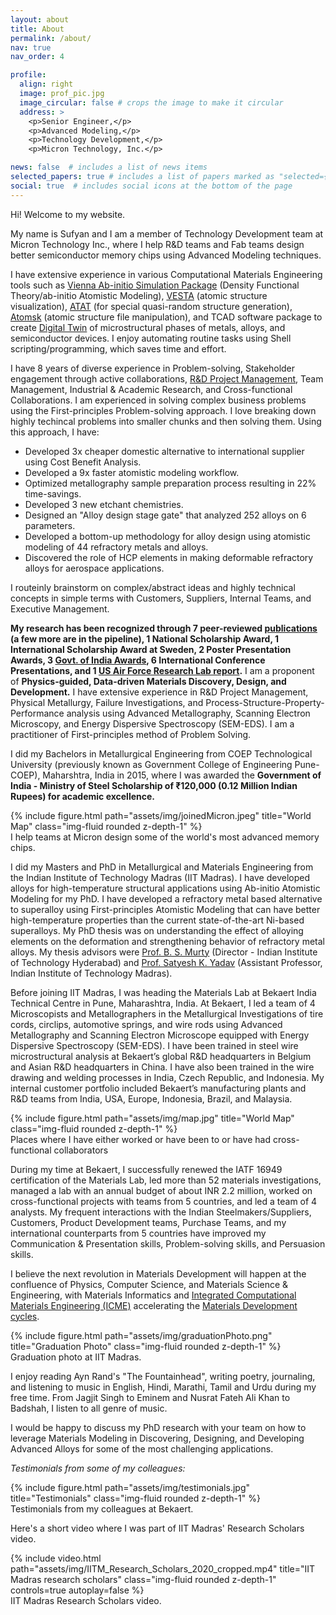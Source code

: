 ```yaml
---
layout: about
title: About
permalink: /about/
nav: true
nav_order: 4 

profile:
  align: right
  image: prof_pic.jpg
  image_circular: false # crops the image to make it circular
  address: >
    <p>Senior Engineer,</p>
    <p>Advanced Modeling,</p>
    <p>Technology Development,</p>
    <p>Micron Technology, Inc.</p>

news: false  # includes a list of news items
selected_papers: true # includes a list of papers marked as "selected={true}"
social: true  # includes social icons at the bottom of the page
---
```


Hi! Welcome to my website.

My name is Sufyan and I am a member of Technology Development team at Micron Technology Inc., where I help R&D teams and Fab teams design better semiconductor memory chips using Advanced Modeling techniques.

I have extensive experience in various Computational Materials Engineering tools such as <a rel="nofollow" href="https://vasp.at">Vienna Ab-initio Simulation Package</a> (Density Functional Theory/ab-initio Atomistic Modeling), <a rel="nofollow" href="https://jp-minerals.org/vesta/en/download.html">VESTA</a> (atomic structure visualization), <a rel="nofollow" href="https://www.brown.edu/Departments/Engineering/Labs/avdw/atat/">ATAT</a> (for special quasi-random structure generation), <a rel="nofollow" href="https://atomsk.univ-lille.fr">Atomsk</a> (atomic structure file manipulation), and TCAD software package to create <a href="https://en.wikipedia.org/wiki/Digital_twin">Digital Twin</a> of microstructural phases of metals, alloys, and semiconductor devices. I enjoy automating routine tasks using Shell scripting/programming, which saves time and effort.

I have 8 years of diverse experience in Problem-solving, Stakeholder engagement through active collaborations, <a href="/projects/">R&D Project Management</a>, Team Management, Industrial & Academic Research, and Cross-functional Collaborations. I am experienced in solving complex business problems using the First-principles Problem-solving approach. I love breaking down highly techincal problems into smaller chunks and then solving them. Using this approach, I have:
- Developed 3x cheaper domestic alternative to international supplier using Cost Benefit Analysis.
- Developed a 9x faster atomistic modeling workflow.
- Optimized metallography sample preparation process resulting in 22% time-savings.
- Developed 3 new etchant chemistries.
- Designed an "Alloy design stage gate" that analyzed 252 alloys on 6 parameters.
- Developed a bottom-up methodology for alloy design using atomistic modeling of 44 refractory metals and alloys.
- Discovered the role of HCP elements in making deformable refractory alloys for aerospace applications.

I routeinly brainstorm on complex/abstract ideas and highly technical concepts in simple terms with Customers, Suppliers, Internal Teams, and Executive Management.

**My research has been recognized through 7 peer-reviewed <a href="/publications/">publications</a> (a few more are in the pipeline), 1 National Scholarship Award, 1 International Scholarship Award at Sweden, 2 Poster Presentation Awards, 3 <a href="/cv/">Govt. of India Awards</a>, 6 International Conference Presentations, and 1 <a href="/projects/3_project/">US Air Force Research Lab report</a>.** I am a proponent of **Physics-guided, Data-driven Materials Discovery, Design, and Development.** I have extensive experience in R&D Project Management, Physical Metallurgy, Failure Investigations, and Process-Structure-Property-Performance analysis using Advanced Metallography, Scanning Electron Microscopy, and Energy Dispersive Spectroscopy (SEM-EDS). I am a practitioner of First-principles method of Problem Solving.

I did my Bachelors in Metallurgical Engineering from COEP Technological University (previously known as Government College of Engineering Pune-COEP), Maharshtra, India in 2015, where I was awarded the **Government of India - Ministry of Steel Scholarship of ₹120,000 (0.12 Million Indian Rupees) for academic excellence.**

<div class="row justify-content-sm-center">
    <div class="col-sm mt-3 mt-md-0">
        {% include figure.html path="assets/img/joinedMicron.jpeg" title="World Map" class="img-fluid rounded z-depth-1" %}
    </div>
</div>
<div class="caption">
    I help teams at Micron design some of the world's most advanced memory chips.
</div>

I did my Masters and PhD in Metallurgical and Materials Engineering from the Indian Institute of Technology Madras (IIT Madras). I have developed alloys for high-temperature structural applications using Ab-initio Atomistic Modeling for my PhD. I have developed a refractory metal based alternative to superalloy using First-principles Atomistic Modeling that can have better high-temperature properties than the current state-of-the-art Ni-based superalloys. My PhD thesis was on understanding the effect of alloying elements on the deformation and strengthening behavior of refractory metal alloys. My thesis advisors were <a rel="nofollow" href="https://mme.iitm.ac.in/murty/bsmurty">Prof. B. S. Murty</a> (Director - Indian Institute of Technology Hyderabad) and <a rel="nofollow"  href="https://mme.iitm.ac.in/satyesh/index.html">Prof. Satyesh K. Yadav</a> (Assistant Professor, Indian Institute of Technology Madras).

Before joining IIT Madras, I was heading the Materials Lab at Bekaert India Technical Centre in Pune, Maharashtra, India. At Bekaert, I led a team of 4 Microscopists and Metallographers in the Metallurgical Investigations of tire cords, circlips, automotive springs, and wire rods using Advanced Metallography and Scanning Electron Microscope equipped with Energy Dispersive Spectroscopy (SEM-EDS). I have been trained in steel wire microstructural analysis at Bekaert’s global R&D headquarters in Belgium and Asian R&D headquarters in China. I have also been trained in the wire drawing and welding processes in India, Czech Republic, and Indonesia. My internal customer portfolio included Bekaert’s manufacturing plants and R&D teams from India, USA, Europe, Indonesia, Brazil, and Malaysia.

<div class="row justify-content-sm-center">
    <div class="col-sm mt-3 mt-md-0">
        {% include figure.html path="assets/img/map.jpg" title="World Map" class="img-fluid rounded z-depth-1" %}
    </div>
</div>
<div class="caption">
    Places where I have either worked or have been to or have had cross-functional collaborators 
</div>

During my time at Bekaert, I successfully renewed the IATF 16949 certification of the Materials Lab, led more than 52 materials investigations, managed a lab with an annual budget of about INR 2.2 million, worked on cross-functional projects with teams from 5 countries, and led a team of 4 analysts. My frequent interactions with the Indian Steelmakers/Suppliers, Customers, Product Development teams, Purchase Teams, and my international counterparts from 5 countries have improved my Communication & Presentation skills, Problem-solving skills, and Persuasion skills.

I believe the next revolution in Materials Development will happen at the confluence of Physics, Computer Science, and Materials Science & Engineering, with Materials Informatics and <a rel="nofollow" href="https://www.awsar-dst.in/2020/winner_article_2020_view/view/Mr_Sufyan_M_Shaikh.pdf">Integrated Computational Materials Engineering (ICME)</a> accelerating the <a rel="nofollow" href="https://iit-techambit.in/computational-materials-science/">Materials Development cycles</a>.

<div class="row justify-content-sm-center">
    <div class="col-sm mt-3 mt-md-0">
        {% include figure.html path="assets/img/graduationPhoto.png" title="Graduation Photo" class="img-fluid rounded z-depth-1" %}
    </div>
</div>
<div class="caption">
    Graduation photo at IIT Madras. 
</div>

I enjoy reading Ayn Rand's "The Fountainhead", writing poetry, journaling, and listening to music in English, Hindi, Marathi, Tamil and Urdu during my free time. From Jagjit Singh to Eminem and Nusrat Fateh Ali Khan to Badshah, I listen to all genre of music.

I would be happy to discuss my PhD research with your team on how to leverage Materials Modeling in Discovering, Designing, and Developing Advanced Alloys for some of the most challenging applications.

*Testimonials from some of my colleagues:*
<div class="row justify-content-sm-center">
    <div class="col-sm mt-3 mt-md-0">
        {% include figure.html path="assets/img/testimonials.jpg" title="Testimonials" class="img-fluid rounded z-depth-1" %}
    </div>
</div>
<div class="caption">
    Testimonials from my colleagues at Bekaert.
</div>

Here's a short video where I was part of IIT Madras' Research Scholars video.
<div class="row justify-content-sm-center">
    <div class="col-sm mt-3 mt-md-0">
        {% include video.html path="assets/img/IITM_Research_Scholars_2020_cropped.mp4" title="IIT Madras research scholars" class="img-fluid rounded z-depth-1" controls=true autoplay=false %}
    </div>
</div>
<div class="caption">
IIT Madras Research Scholars video.
</div>
